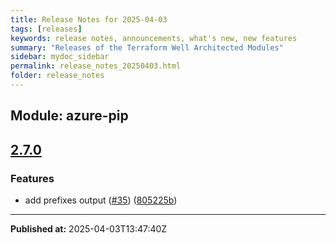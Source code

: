 ```yaml
---
title: Release Notes for 2025-04-03
tags: [releases]
keywords: release notes, announcements, what's new, new features
summary: "Releases of the Terraform Well Architected Modules"
sidebar: mydoc_sidebar
permalink: release_notes_20250403.html
folder: release_notes
---
```


## Module: azure-pip
## [2.7.0](https://github.com/CloudNationHQ/terraform-azure-pip/releases/tag/v2.7.0)


### Features

* add prefixes output ([#35](https://github.com/CloudNationHQ/terraform-azure-pip/issues/35)) ([805225b](https://github.com/CloudNationHQ/terraform-azure-pip/commit/805225b922d165660f02c038136a98dd1ae1a3cc))

---

**Published at:** 2025-04-03T13:47:40Z

